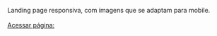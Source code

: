 Landing page responsiva, com  imagens que se adaptam para mobile.<br/><br/> 
[Acessar página: ](https://marinsantos.github.io/Landing-Page-3/)
